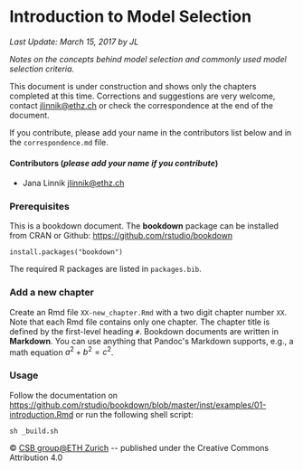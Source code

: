 # Introduction to Model Selection
_Last Update: March 15, 2017 by JL_

_Notes on the concepts behind model selection and commonly used model selection criteria._

This document is under construction and shows only the chapters completed at this time. Corrections and suggestions are very welcome, contact <a href="mailto:jlinnik@ethz.ch">jlinnik@ethz.ch</a> or check the correspondence at the end of the document.

If you contribute, please add your name in the contributors list below and in the `correspondence.md` file.

#### Contributors (_please add your name if you contribute_)
* Jana Linnik <a href="mailto:jlinnik@ethz.ch">jlinnik@ethz.ch</a>

### Prerequisites
This is a bookdown document. The __bookdown__ package can be installed from CRAN or Github: <a href="https://github.com/rstudio/bookdown">https://github.com/rstudio/bookdown</a>
```
install.packages("bookdown")
```
The required R packages are listed in `packages.bib`.

### Add a new chapter
Create an Rmd file `XX-new_chapter.Rmd` with a two digit chapter number `XX`.
Note that each Rmd file contains only one chapter. The chapter title is defined by the first-level heading `#`.
Bookdown documents are written in __Markdown__. You can use anything that Pandoc's Markdown supports, e.g., a math equation $a^2 + b^2 = c^2$.

### Usage
Follow the documentation on <a href="https://github.com/rstudio/bookdown/blob/master/inst/examples/01-introduction.Rmd">https://github.com/rstudio/bookdown/blob/master/inst/examples/01-introduction.Rmd</a> or run the following shell script:
```
sh _build.sh
```
&copy; <a href=http://www.csb.ethz.ch/>CSB group@ETH Zurich</a> -- published under the Creative Commons Attribution 4.0
